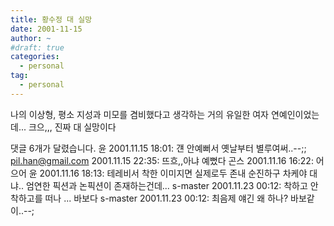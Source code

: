 ```yaml
---
title: 황수정 대 실망
date: 2001-11-15
author: ~
#draft: true
categories:
  - personal
tag:
  - personal
---
```




나의 이상형,
평소 지성과 미모를 겸비했다고 생각하는
거의 유일한 여자 연예인이었는데...
크으,,,
진짜 대 실망이다


 댓글  6개가 달렸습니다.
 윤 2001.11.15 18:01: 
걘 안예뻐서 옛날부터 별루여써..--;;
 pil.han@gmail.com 2001.11.15 22:35: 
뜨흐,,아냐 예뻤다
 곤스 2001.11.16 16:22: 
어으어
 윤 2001.11.16 18:13: 
테레비서 착한 이미지면 실제로두 존내 순진하구 차케야 대냐.. 엄연한 픽션과 논픽션이 존재하는건데...
 s-master 2001.11.23 00:12: 
착하고 안착하고를 떠나 ... 바보다
 s-master 2001.11.23 00:12: 
최음제 얘긴 왜 하나? 바보같이..--;




